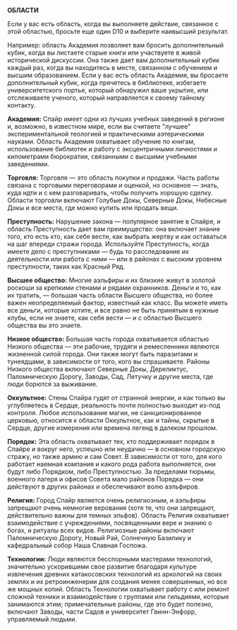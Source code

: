 **ОБЛАСТИ**

Если у вас есть область, когда вы выполняете действие, связанное с этой областью, бросьте еще один D10 и выберите наивысший результат.

Например: область Академия позволяет вам бросить дополнительный кубик, когда вы листаете старые книги или участвуете в живой исторической дискуссии. Она также дает вам дополнительный кубик каждый раз, когда вы находитесь в месте, связанном с обучением и высшим образованием. Если у вас есть область Академия, вы бросаете дополнительный кубик, когда прячетесь в библиотеке, избегаете университетского портье, который обнаружил ваше укрытие, или отслеживаете ученого, который направляется к своему тайному контакту.

**Академия:** Спайр имеет одни из лучших учебных заведений в регионе и, возможно, в известном мире, если вы считаете "лучшее" экспериментальной теологией и практическими аэтерическими науками. Область Академия охватывает обучение по книгам, использование библиотек и работу с эксцентричными личностями и километрами бюрократии, связанными с высшими учебными заведениями.

**Торговля:** Торговля — это область покупки и продажи. Часть работы связана с торговыми переговорами и оценкой, но основное — знать, куда идти и с кем разговаривать, чтобы получить хорошую сделку. Области торговли включают Голубые Докы, Северные Докы, Небесные Докы и все места, где можно купить или продать вещи.

**Преступность:** Нарушение закона — популярное занятие в Спайре, и область Преступность дает вам преимущество: она включает знание того, кто есть кто, как себя вести, как выбрать жертву и как оставаться на шаг впереди стражи города. Используйте Преступность, когда имеете дело с преступниками — будь то расследование их деятельности или работа с ними — или в районах с высоким уровнем преступности, таких как Красный Ряд.

**Высшее общество:** Многие аэльфиры и их близкие живут в золотой роскоши за крепкими стенами и рядами охранников. Деньги и то, как их тратить, — большая часть области Высшего общества, но более важен неопределяемый фактор, известный как класс. Вы можете иметь все деньги, которые хотите, и все равно не быть принятым в нужные клубы, если не знаете, как себя вести — и с областью Высшего общества вы это знаете.

**Низкое общество:** Большая часть города охватывается областью Низкого общества — эти рабочие, трудяги и ремесленники являются жизненной силой города. Они также могут быть паразитами и тунеядцами, в зависимости от того, кого вы спрашиваете. Районы Низкого общества включают Северные Докы, Дереликтус, Паломническую Дорогу, Заводы, Сад, Летучку и другие места, где люди борются за выживание.

**Оккультное:** Стены Спайра гудят от странной энергии, и как только вы углубляетесь в Сердце, реальность почти полностью выходит из-под контроля. Любое использование магии, не санкционированное церковью, относится к области Оккультное, как и тайны, скрытые в Сердце, другие измерения или времена легенд в далеком прошлом.

**Порядок:** Эта область охватывает тех, кто поддерживает порядок в Спайре и вокруг него, успешно или неудачно — в основном городскую стражу, но также армию и сам Совет. В зависимости от того, для кого работает наемная компания и какого рода работа выполняется, они будут либо Порядком, либо Преступностью. За пределами тюрьмы, военного лагеря и офисов Совета мало районов Порядка — они действуют в других районах и обеспечивают волю аэльфиров.

**Религия:** Город Спайр является очень религиозным, и аэльфиры запрещают очень немногие верования (хотя те, что они запрещают, действительно важны для темных эльфов). Область Религия охватывает взаимодействие с учреждениями, посвященными вере и знанию о богах, и ритуалы всех видов. Религиозные районы включают Паломническую Дорогу, Новый Рай, Солнечную Базилику и кафедральный собор Наша Славная Госпожа.

**Технологии:** Люди являются бесспорными мастерами технологий, значительно ускорившими свое развитие благодаря культуре извлечения древних катакосовских технологий из аркологий на своих землях и их ретроинженерии для создания менее совершенных, но все же мощных копий. Область Технологии охватывает работу с или ремонт сложной техники и взаимодействие с группами или гильдиями, которые занимаются этим; примечательные районы, где это будет полезно, включают Заводы, части Садов и университет Гвинн-Энфорр, управляемый людьми.